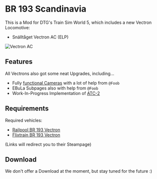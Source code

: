 # BR 193 Scandinavia

This is a Mod for DTG's Train Sim World 5, which includes a new Vectron Locomotive:
- Snälltåget Vectron AC (ELP)

![Vectron AC](/assets/vectron_snalltaget_ac.png)

## Features

All Vectrons also got some neat Upgrades, including...

- Fully [functional Cameras](/projects/modding/vectron_camera.md) with a lot of help from `@Foob`
- EBuLa Subpages also with help from `@Foob`
- Work-In-Progress Implementation of [ATC-2](/projects/modding/atc2.md)

## Requirements

Required vehicles:
- [Railpool BR 193 Vectron](https://store.steampowered.com/app/2970390/Train_Sim_World_5_Railpool_BR_193_Vectron_Loco_AddOn/)
- [Flixtrain BR 193 Vectron](https://store.steampowered.com/app/2970830/Train_Sim_World_5_FlixTrain_BR_193_Vectron_Loco_AddOn/)

(Links will redirect you to their Steampage)

## Download

We don't offer a Download at the moment, but stay tuned for the future :)